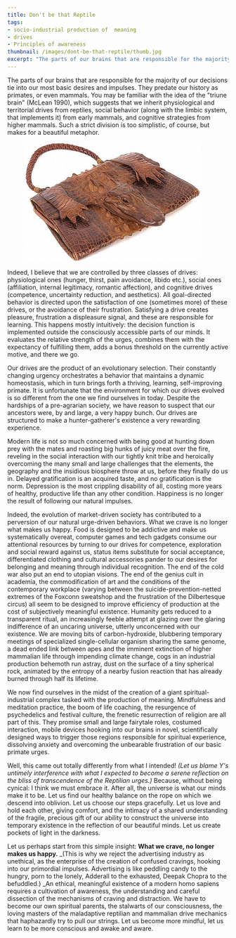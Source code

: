 ```yaml
---
title: Don't be that Reptile
tags:
- socio-industrial production of  meaning
- drives
- Principles of awareness
thumbnail: /images/dont-be-that-reptile/thumb.jpg
excerpt: "The parts of our brains that are responsible for the majority of our decisions predate our history as primates, or even mammals. You may be familiar with the idea of the 'triune brain'..."
---
```


The parts of our brains that are responsible for the majority of our decisions tie into our most basic desires and impulses. They predate our history as primates, or even mammals. You may be familiar with the idea of the "triune brain" (McLean 1990), which suggests that we inherit physiological and territorial drives from reptiles, social behavior (along with the limbic system, that implements it) from early mammals, and cognitive strategies from higher mammals. Such a strict division is too simplistic, of course, but makes for a beautiful metaphor.

<figure>
<img src="/images/dont-be-that-reptile/92606.jpg" height="271" width="400" />
</figure>

Indeed, I believe that we are controlled by three classes of drives: physiological ones (hunger, thirst, pain avoidance, libido etc.), social ones (affiliation, internal legitimacy, romantic affection), and cognitive drives (competence, uncertainty reduction, and aesthetics). All goal-directed behavior is directed upon the satisfaction of one (sometimes more) of these drives, or the avoidance of their frustration. Satisfying a drive creates pleasure, frustration a displeasure signal, and these are responsible for learning.
This happens mostly intuitively: the decision function is implemented outside the consciously accessible parts of our minds. It evaluates the relative strength of the urges, combines them with the expectancy of fulfilling them, adds a bonus threshold on the currently active motive, and there we go.

Our drives are the product of an evolutionary selection. Their constantly changing urgency orchestrates a behavior that maintains a dynamic homeostasis, which in turn brings forth a thriving, learning, self-improving primate. It is unfortunate that the environment for which our drives evolved is so different from the one we find ourselves in today. Despite the hardships of a pre-agrarian society, we have reason to suspect that our ancestors were, by and large, a very happy bunch. Our drives are structured to make a hunter-gatherer's existence a very rewarding experience.

Modern life is not so much concerned with being good at hunting down prey with the mates and roasting big hunks of juicy meat over the fire, reveling in the social interaction with our tightly knit tribe and heroically overcoming the many small and large challenges that the elements, the geography and the insidious biosphere throw at us, before they finally do us in. Delayed gratification is an acquired taste, and no gratification is the norm. Depression is the most crippling disability of all, costing more years of healthy, productive life than any other condition. Happiness is no longer the result of following our natural impulses.

Indeed, the evolution of market-driven society has contributed to a perversion of our natural urge-driven behaviors. What we crave is no longer what makes us happy. Food is designed to be addictive and make us systematically overeat, computer games and tech gadgets consume our attentional resources by turning to our drives for competence, exploration and social reward against us, status items substitute for social acceptance, differentiated clothing and cultural accessories pander to our desires for belonging and meaning through individual recognition. The end of the cold war also put an end to utopian visions. The end of the genius cult in academia, the commodification of art and the conditions of the contemporary workplace (varying between the suicide-prevention-netted extremes of the Foxconn sweatshop and the frustration of the Dilbertesque circus) all seem to be designed to improve efficiency of production at the cost of subjectively meaningful existence. Humanity gets reduced to a transparent ritual, an increasingly feeble attempt at glazing over the glaring indifference of an uncaring universe, utterly unconcerned with our existence. We are moving bits of carbon-hydroxide, blubbering temporary meetings of specialized single-cellular organism sharing the same genome, a dead ended link between apes and the imminent extinction of higher mammalian life through impending climate change, cogs in an industrial production behemoth run astray, dust on the surface of a tiny spherical rock, animated by the entropy of a nearby fusion reaction that has already burned through half its lifetime.

We now find ourselves in the midst of the creation of a giant spiritual-industrial complex tasked with the production of meaning. Mindfulness and meditation practice, the boom of life coaching, the resurgence of psychedelics and festival culture, the frenetic resurrection of religion are all part of this. They promise small and large fairytale roles, costumed interaction, mobile devices hooking into our brains in novel, scientifically designed ways to trigger those regions responsible for spiritual experience, dissolving anxiety and overcoming the unbearable frustration of our basic primate urges.

Well, this came out totally differently from what I intended! _(Let us blame Y's untimely interference with what I expected to become a serene reflection on the bliss of transcendence of the Reptilian urges.)_ Because, without being cynical: I think we must embrace it. After all, the universe is what our minds make it to be. Let us find our healthy balance on the rope on which we descend into oblivion. Let us choose our steps gracefully. Let us love and hold each other, giving comfort, and the intimacy of a shared understanding of the fragile, precious gift of our ability to construct the universe into temporary existence in the reflection of our beautiful minds. Let us create pockets of light in the darkness.

Let us perhaps start from this simple insight: **What we crave, no longer makes us happy.** _(This is why we reject the advertising industry as unethical, as the enterprise of the creation of confused cravings, hooking into our primordial impulses. Advertising is like peddling candy to the hungry, porn to the lonely, Adderall to the exhausted, Deepak Chopra to the befuddled.) _An ethical, meaningful existence of a modern homo sapiens requires a cultivation of awareness, the understanding and careful dissection of the mechanisms of craving and distraction. We have to become our own spiritual parents, the stalwarts of our consciousness, the loving masters of the maladaptive reptilian and mammalian drive mechanics that haphazardly try to pull our strings. Let us become more mindful, let us learn to be more conscious and awake and aware.